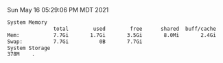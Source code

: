 Sun May 16 05:29:06 PM MDT 2021
```bash
System Memory
               total        used        free      shared  buff/cache   available
Mem:           7.7Gi       1.7Gi       3.5Gi       8.0Mi       2.4Gi       5.7Gi
Swap:          7.7Gi          0B       7.7Gi
System Storage
378M	.
```
```bash
